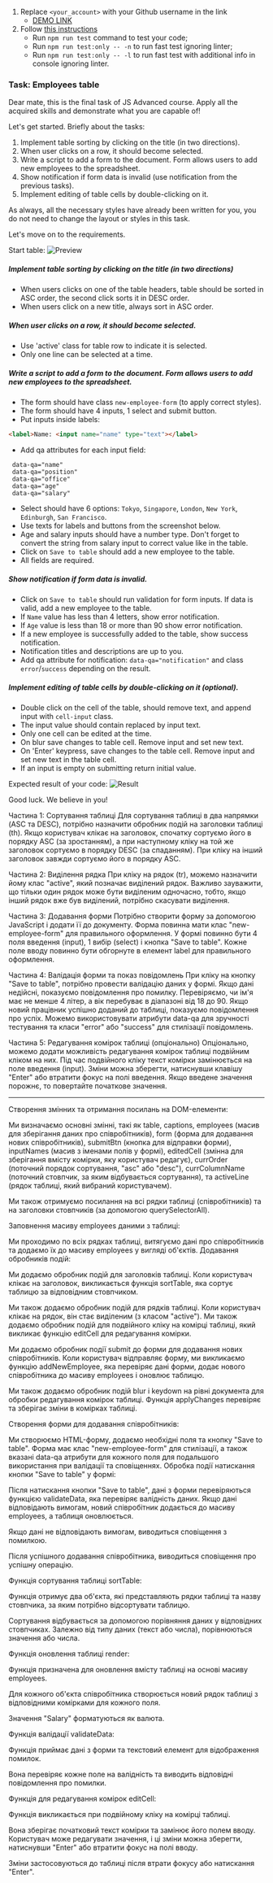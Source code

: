 1. Replace `<your_account>` with your Github username in the link
    - [DEMO LINK](https://Lazarend.github.io/js_employees_table_DOM/)
2. Follow [this instructions](https://mate-academy.github.io/layout_task-guideline/)
    - Run `npm run test` command to test your code;
    - Run `npm run test:only -- -n` to run fast test ignoring linter;
    - Run `npm run test:only -- -l` to run fast test with additional info in console ignoring linter.

### Task: Employees table

Dear mate,
this is the final task of JS Advanced course. Apply all the acquired skills and demonstrate what you are capable of!

Let's get started. Briefly about the tasks:
1. Implement table sorting by clicking on the title (in two directions).
2. When user clicks on a row, it should become selected.
3. Write a script to add a form to the document. Form allows users to add new employees to the spreadsheet.
4. Show notification if form data is invalid (use notification from the previous tasks).
5. Implement editing of table cells by double-clicking on it.

As always, all the necessary styles have already been written for you, you do not need to change the layout or styles in this task.

Let's move on to the requirements.

Start table:
![Preview](./src/images/preview.png)

##### Implement table sorting by clicking on the title (in two directions)
- When users clicks on one of the table headers, table should be sorted in ASC order, the second click sorts it in DESC order.
- When users click on a new title, always sort in ASC order.

##### When user clicks on a row, it should become selected.
- Use 'active' class for table row to indicate it is selected.
- Only one line can be selected at a time.

##### Write a script to add a form to the document. Form allows users to add new employees to the spreadsheet.
- The form should have class `new-employee-form` (to apply correct styles).
- The form should have 4 inputs, 1 select and submit button.
- Put inputs inside labels:
```html
<label>Name: <input name="name" type="text"></label>
```
- Add qa attributes for each input field:
```
 data-qa="name"
 data-qa="position"
 data-qa="office"
 data-qa="age"
 data-qa="salary"
```
- Select should have 6 options: `Tokyo`, `Singapore`, `London`, `New York`, `Edinburgh`, `San Francisco`.
- Use texts for labels and buttons from the screenshot below.
- Age and salary inputs should have a number type. Don't forget to convert the string from salary input to correct value like in the table.
- Click on `Save to table` should add a new employee to the table.
- All fields are required.

##### Show notification if form data is invalid.
- Click on `Save to table` should run validation for form inputs. If data is valid, add a new employee to the table.
- If `Name` value has less than 4 letters, show error notification.
- If `Age` value is less than 18 or more than 90 show error notification.
- If a new employee is successfully added to the table, show success notification.
- Notification titles and descriptions are up to you.
- Add qa attribute for notification: `data-qa="notification"` and class `error`/`success` depending on the result.

##### Implement editing of table cells by double-clicking on it (optional).
- Double click on the cell of the table, should remove text, and append input with `cell-input` class.
- The input value should contain replaced by input text.
- Only one cell can be edited at the time.
- On blur save changes to table cell. Remove input and set new text.
- On 'Enter' keypress, save changes to the table cell. Remove input and set new text in the table cell.
- If an input is empty on submitting return initial value.

Expected result of your code:
![Result](./src/images/result.png)

Good luck. We believe in you!

Частина 1: Сортування таблиці
Для сортування таблиці в два напрямки (ASC та DESC), потрібно назначити обробник подій на заголовки таблиці (th). Якщо користувач клікає на заголовок, спочатку сортуємо його в порядку ASC (за зростанням), а при наступному кліку на той же заголовок сортуємо в порядку DESC (за спаданням). При кліку на інший заголовок завжди сортуємо його в порядку ASC.

Частина 2: Виділення рядка
При кліку на рядок (tr), можемо назначити йому клас "active", який позначає виділений рядок. Важливо зауважити, що тільки один рядок може бути виділеним одночасно, тобто, якщо інший рядок вже був виділений, потрібно скасувати виділення.

Частина 3: Додавання форми
Потрібно створити форму за допомогою JavaScript і додати її до документу. Форма повинна мати клас "new-employee-form" для правильного оформлення. У формі повинно бути 4 поля введення (input), 1 вибір (select) і кнопка "Save to table". Кожне поле вводу повинно бути обгорнуте в елемент label для правильного оформлення.

Частина 4: Валідація форми та показ повідомлень
При кліку на кнопку "Save to table", потрібно провести валідацію даних у формі. Якщо дані недійсні, показуємо повідомлення про помилку. Перевіряємо, чи ім'я має не менше 4 літер, а вік перебуває в діапазоні від 18 до 90. Якщо новий працівник успішно доданий до таблиці, показуємо повідомлення про успіх. Можемо використовувати атрибути data-qa для зручності тестування та класи "error" або "success" для стилізації повідомлень.

Частина 5: Редагування комірок таблиці (опціонально)
Опціонально, можемо додати можливість редагування комірок таблиці подвійним кліком на них. Під час подвійного кліку текст комірки замінюється на поле введення (input). Зміни можна зберегти, натиснувши клавішу "Enter" або втратити фокус на полі введення. Якщо введене значення порожнє, то повертайте початкове значення.


_________________________________



Створення змінних та отримання посилань на DOM-елементи:

Ми визначаємо основні змінні, такі як table, captions, employees (масив для зберігання даних про співробітників), form (форма для додавання нових співробітників), submitBtn (кнопка для відправки форми), inputNames (масив з іменами полів у формі), editedCell (змінна для зберігання вмісту комірки, яку користувач редагує), currOrder (поточний порядок сортування, "asc" або "desc"), currColumnName (поточний стовпчик, за яким відбувається сортування), та activeLine (рядок таблиці, який вибраний користувачем).

Ми також отримуємо посилання на всі рядки таблиці (співробітників) та на заголовки стовпчиків (за допомогою querySelectorAll).

Заповнення масиву employees даними з таблиці:

Ми проходимо по всіх рядках таблиці, витягуємо дані про співробітників та додаємо їх до масиву employees у вигляді об'єктів.
Додавання обробників подій:

Ми додаємо обробник подій для заголовків таблиці. Коли користувач клікає на заголовок, викликається функція sortTable, яка сортує таблицю за відповідним стовпчиком.

Ми також додаємо обробник подій для рядків таблиці. Коли користувач клікає на рядок, він стає виділеним (з класом "active"). Ми також додаємо обробник подій для подвійного кліку на комірці таблиці, який викликає функцію editCell для редагування комірки.

Ми додаємо обробник події submit до форми для додавання нових співробітників. Коли користувач відправляє форму, ми викликаємо функцію addNewEmployee, яка перевіряє дані форми, додає нового співробітника до масиву employees і оновлює таблицю.

Ми також додаємо обробник подій blur і keydown на рівні документа для обробки редагування комірок таблиці. Функція applyChanges перевіряє та зберігає зміни в комірках таблиці.

Створення форми для додавання співробітників:

Ми створюємо HTML-форму, додаємо необхідні поля та кнопку "Save to table". Форма має клас "new-employee-form" для стилізації, а також вказані data-qa атрибути для кожного поля для подальшого використання при валідації та сповіщеннях.
Обробка події натискання кнопки "Save to table" у формі:

Після натискання кнопки "Save to table", дані з форми перевіряються функцією validateData, яка перевіряє валідність даних. Якщо дані відповідають вимогам, новий співробітник додається до масиву employees, а таблиця оновлюється.

Якщо дані не відповідають вимогам, виводиться сповіщення з помилкою.

Після успішного додавання співробітника, виводиться сповіщення про успішну операцію.

Функція сортування таблиці sortTable:

Функція отримує два об'єкта, які представляють рядки таблиці та назву стовпчика, за яким потрібно відсортувати таблицю.

Сортування відбувається за допомогою порівняння даних у відповідних стовпчиках. Залежно від типу даних (текст або числа), порівнюються значення або числа.

Функція оновлення таблиці render:

Функція призначена для оновлення вмісту таблиці на основі масиву employees.

Для кожного об'єкта співробітника створюється новий рядок таблиці з відповідними комірками для кожного поля.

Значення "Salary" форматуються як валюта.

Функція валідації validateData:

Функція приймає дані з форми та текстовий елемент для відображення помилок.

Вона перевіряє кожне поле на валідність та виводить відповідні повідомлення про помилки.

Функція для редагування комірок editCell:

Функція викликається при подвійному кліку на комірці таблиці.

Вона зберігає початковий текст комірки та замінює його полем вводу. Користувач може редагувати значення, і ці зміни можна зберегти, натиснувши "Enter" або втратити фокус на полі вводу.

Зміни застосовуються до таблиці після втрати фокусу або натискання "Enter".
